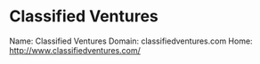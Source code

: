 
# Classified Ventures

Name: Classified Ventures
Domain: classifiedventures.com
Home: http://www.classifiedventures.com/
